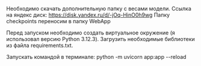 Необходимо скачать дополнительную папку с весами модели.
Ссылка на яндекс диск: https://disk.yandex.ru/d/-jOq-HinO0h9wg
Папку checkpoints переносим в папку WebApp

Перед запуском необходимо создать виртуальное окружение (я использовал версию Python 3.12.3). Загрузить необходимые библиотеки из файла requirements.txt.

Запускать командой в терминале: python -m uvicorn app:app --reload

